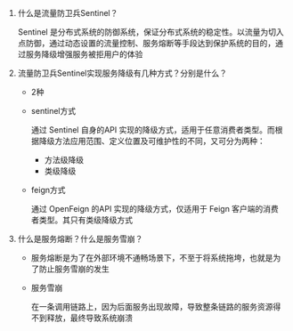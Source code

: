1. 什么是流量防卫兵Sentinel？

   Sentinel 是分布式系统的防御系统，保证分布式系统的稳定性。以流量为切入点防御，通过动态设置的流量控制、服务熔断等手段达到保护系统的目的，通过服务降级增强服务被拒用户的体验

2. 流量防卫兵Sentinel实现服务降级有几种方式？分别是什么？

   + 2种

   + sentinel方式

     通过 Sentinel 自身的API 实现的降级方式，适用于任意消费者类型。而根据降级方法应用范围、定义位置及可维护性的不同，又可分为两种：

     + 方法级降级
     + 类级降级

   + feign方式

     通过 OpenFeign 的API 实现的降级方式，仅适用于 Feign 客户端的消费者类型。其只有类级降级方式

3. 什么是服务熔断？什么是服务雪崩？

   + 服务熔断是为了在外部环境不通畅场景下，不至于将系统拖垮，也就是为了防止服务雪崩的发生

   + 服务雪崩

     在一条调用链路上，因为后面服务出现故障，导致整条链路的服务资源得不到释放，最终导致系统崩溃

